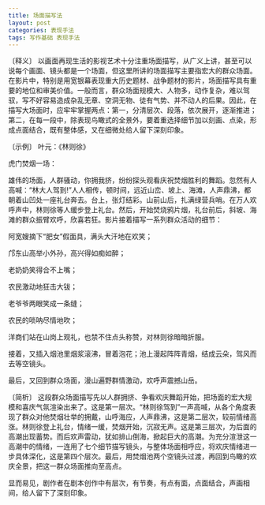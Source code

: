 ```yaml
---
title: 场面描写法
layout: post
categories: 表现手法
tags: 写作基础 表现手法
---
```


〔释义〕 以画面再现生活的影视艺术十分注重场面描写，从广义上讲，甚至可以说每个画面、镜头都是一个场面，但这里所讲的场面描写主要指宏大的群众场面。在影片中，特别是用宽银幕表现重大历史题材、战争题材的影片，场面描写具有重要的地位和审美价值。一般而言，群众场面规模大、人物多，动作复杂，难以驾驭，写不好容易造成杂乱无章、空洞无物、徒有气势、并不动人的后果。因此，在描写大场面时，应牢牢掌握两点：第一，分清层次、段落，依次展开，逐渐推进；第二，在每一段中，除表现鸟瞰式的全景外，要着重选择细节加以刻画、点染，形成点面结合，既有整体感，又在细微处给人留下深刻印象。

〔示例〕 叶元：《林则徐》

虎门焚烟一场：

雄伟的场面，人群骚动，你拥我挤，纷纷探头观看庆祝焚烟胜利的舞蹈。忽然有人高喊：“林大人驾到!”人人相传，顿时间，远近山峦、坡上、海滩，人声鼎沸，都朝着山凹处一座礼台奔去。台上，张灯结彩。山前山后，扎满绿营兵哨。在万人欢呼声中，林则徐等人缓步登上礼台。然后，开始焚烧鸦片烟，礼台前后，斜坡、海滩的群众振臂欢呼，欣喜若狂。影片接着描写一系列群众活动的细节：

阿宽嫂摘下“肥女”假面具，满头大汗地在欢笑；

邝东山高举小外孙，高兴得如痴如醉；

老奶奶笑得合不上嘴；

农民激动地狂击大钹；

老爷爷两眼笑成一条缝；

农民的唢呐尽情地吹；

洋商们站在山岗上观礼，也禁不住点头称赞，对林则徐暗暗折服。

接着，又插入烟池里烟浆滚沸，冒着泡花；池上漫起阵阵青烟，结成云朵，驾风而去等空镜头。

最后，又回到群众场面，漫山遍野群情激动，欢呼声震撼山岳。

〔简析〕 这段群众场面描写先以人群拥挤、争看欢庆舞蹈开始，把场面的宏大规模和喜庆气氛渲染出来了。这是第一层次。“林则徐驾到”一声高喊，从各个角度表现了群众对他焚烟壮举的拥戴，山呼海应，人声鼎沸，这是第二层次，较前情绪高涨。林则徐登上礼台，情绪一缓，焚烟开始，沉寂无声。这是第三层次，为后面的高潮出现蓄势。而后欢声雷动，犹如排山倒海，掀起巨大的高潮。为充分渲泄这一高潮中的情绪，一连用了七个细节描写镜头，与整体场面相呼应，将欢庆情绪进一步具体深化，这是第四个层次。最后，用焚烟池两个空镜头过渡，再回到鸟瞰的欢庆全景，把这一群众场面推向至高点。

显而易见，剧作者在剧本创作中有层次，有节奏，有点有面，点面结合，声画相间，给人留下了深刻印象。 